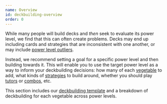 ```yaml
---
name: Overview
id: deckbuilding-overview
order: 0
---
```


While many people will build decks and _then_ seek to evaluate its power level, we find that this can often create problems. Decks may end up including cards and strategies that are inconsistent with one another, or may include [power level outliers](/assumptions#consistency).

Instead, we recommend setting a goal for a specific power level and then building towards it. This will enable you to use the target power level as a way to inform your deckbuilding decisions: how many of each [vegetable](assumptions#vegetables) to add, what kinds of [strategies](influences/strategies) to build around, whether you should play [tutors](influences/tutors) or [combos](influences/combos), etc.

This section includes our [deckbuilding template](deckbuilding/template) and a breakdown of deckbuilding for each vegetable across power levels.
